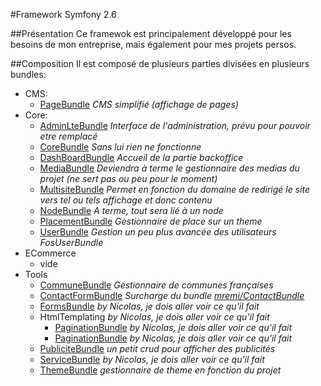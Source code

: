 #Framework Symfony 2.6

##Présentation
Ce framewok est principalement développé pour les besoins de mon entreprise, mais également pour mes projets persos.

##Composition
Il est composé de plusieurs parties divisées en plusieurs bundles:


* CMS:
    * [PageBundle](https://github.com/pkshetlie/FrameworkSf2/tree/master/CMS/PageBundle) _CMS simplifié (affichage de pages)_
* Core:
    * [AdminLteBundle](https://github.com/pkshetlie/FrameworkSf2/tree/master/Core/AdminLteBundle) _Interface de l'administration, prévu pour pouvoir etre remplacé_
    * [CoreBundle](https://github.com/pkshetlie/FrameworkSf2/tree/master/Core/CoreBundle) _Sans lui rien ne fonctionne_
    * [DashBoardBundle](https://github.com/pkshetlie/FrameworkSf2/tree/master/Core/DashBoardBundle) _Accueil de la partie backoffice_
    * [MediaBundle](https://github.com/pkshetlie/FrameworkSf2/tree/master/Core/MediaBundle) _Deviendra à terme le gestionnaire des medias du projet (ne sert pas ou peu pour le moment)_
    * [MultisiteBundle](https://github.com/pkshetlie/FrameworkSf2/tree/master/Core/MultisiteBundle) _Permet en fonction du domaine de redirigé le site vers tel ou tels affichage et donc contenu_
    * [NodeBundle](https://github.com/pkshetlie/FrameworkSf2/tree/master/Core/NodeBundle) _A terme, tout sera lié à un node_
    * [PlacementBundle](https://github.com/pkshetlie/FrameworkSf2/tree/master/Core/PlacementBundle) _Gestionnaire de place sur un theme_
    * [UserBundle](https://github.com/pkshetlie/FrameworkSf2/tree/master/Core/UserBundle) _Gestion un peu plus avancée des utilisateurs FosUserBundle_
* ECommerce
    * vide
* Tools
    * [CommuneBundle](https://github.com/pkshetlie/FrameworkSf2/tree/master/Tools/CommuneBundle) _Gestionnaire de communes françaises_
    * [ContactFormBundle](https://github.com/pkshetlie/FrameworkSf2/tree/master/Tools/ContactFormBundle) _Surcharge du bundle [mremi/ContactBundle](https://github.com/mremi/ContactBundle)_
    * [FormsBundle](https://github.com/pkshetlie/FrameworkSf2/tree/master/Tools/FormsBundle) _by Nicolas, je dois aller voir ce qu'il fait_
    * HtmlTemplating _by Nicolas, je dois aller voir ce qu'il fait_
        * [PaginationBundle](https://github.com/pkshetlie/FrameworkSf2/tree/master/Tools/HtmlTemplating/PaginationBundle) _by Nicolas, je dois aller voir ce qu'il fait_
        * [PaginationBundle](https://github.com/pkshetlie/FrameworkSf2/tree/master/Tools/HtmlTemplating/PaginationBundle) _by Nicolas, je dois aller voir ce qu'il fait_
    * [PubliciteBundle](https://github.com/pkshetlie/FrameworkSf2/tree/master/Tools/PubliciteBundle) _un petit crud pour afficher des publicités_
    * [ServiceBundle](https://github.com/pkshetlie/FrameworkSf2/tree/master/Tools/ServiceBundle) _by Nicolas, je dois aller voir ce qu'il fait_
    * [ThemeBundle](https://github.com/pkshetlie/FrameworkSf2/tree/master/Tools/ThemeBundle) _gestionnaire de theme en fonction du projet_